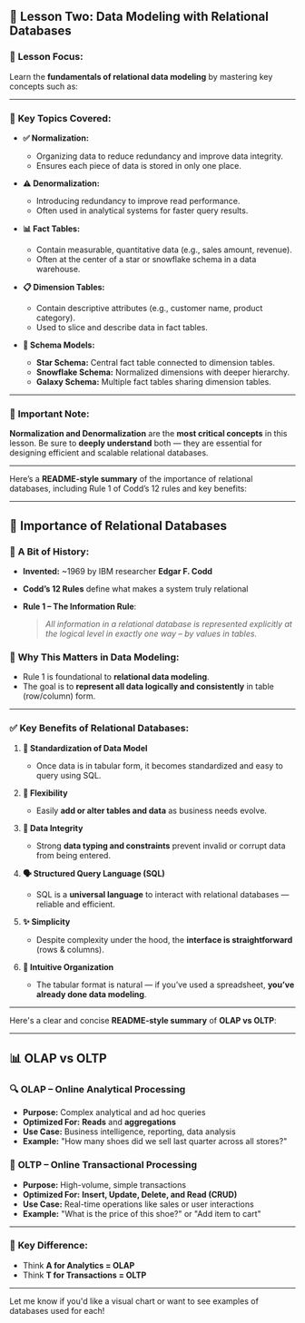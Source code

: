 
## 📘 Lesson Two: Data Modeling with Relational Databases

### 🎯 **Lesson Focus:**

Learn the **fundamentals of relational data modeling** by mastering key concepts such as:

---

### 🧠 **Key Topics Covered:**

* **✅ Normalization:**

  * Organizing data to reduce redundancy and improve data integrity.
  * Ensures each piece of data is stored in only one place.

* **⚠️ Denormalization:**

  * Introducing redundancy to improve read performance.
  * Often used in analytical systems for faster query results.

* **📊 Fact Tables:**

  * Contain measurable, quantitative data (e.g., sales amount, revenue).
  * Often at the center of a star or snowflake schema in a data warehouse.

* **📋 Dimension Tables:**

  * Contain descriptive attributes (e.g., customer name, product category).
  * Used to slice and describe data in fact tables.

* **📐 Schema Models:**

  * **Star Schema:** Central fact table connected to dimension tables.
  * **Snowflake Schema:** Normalized dimensions with deeper hierarchy.
  * **Galaxy Schema:** Multiple fact tables sharing dimension tables.

---

### 📌 **Important Note:**

**Normalization and Denormalization** are the **most critical concepts** in this lesson. Be sure to **deeply understand** both — they are essential for designing efficient and scalable relational databases.

---
Here’s a **README-style summary** of the importance of relational databases, including Rule 1 of Codd’s 12 rules and key benefits:

---

## 📘 Importance of Relational Databases

### 🧱 **A Bit of History:**

* **Invented:** \~1969 by IBM researcher **Edgar F. Codd**
* **Codd’s 12 Rules** define what makes a system truly relational
* **Rule 1 – The Information Rule**:

  > *All information in a relational database is represented explicitly at the logical level in exactly one way – by values in tables.*

### 🧩 **Why This Matters in Data Modeling:**

* Rule 1 is foundational to **relational data modeling**.
* The goal is to **represent all data logically and consistently** in table (row/column) form.

---

### ✅ **Key Benefits of Relational Databases:**

1. **📏 Standardization of Data Model**

   * Once data is in tabular form, it becomes standardized and easy to query using SQL.

2. **🔧 Flexibility**

   * Easily **add or alter tables and data** as business needs evolve.

3. **🔐 Data Integrity**

   * Strong **data typing and constraints** prevent invalid or corrupt data from being entered.

4. **🗣 Structured Query Language (SQL)**

   * SQL is a **universal language** to interact with relational databases — reliable and efficient.

5. **✨ Simplicity**

   * Despite complexity under the hood, the **interface is straightforward** (rows & columns).

6. **🧠 Intuitive Organization**

   * The tabular format is natural — if you’ve used a spreadsheet, **you’ve already done data modeling**.

---

Here's a clear and concise **README-style summary** of **OLAP vs OLTP**:

---

## 📊 OLAP vs OLTP

### 🔍 **OLAP – Online Analytical Processing**

* **Purpose:** Complex analytical and ad hoc queries
* **Optimized For:** **Reads** and **aggregations**
* **Use Case:** Business intelligence, reporting, data analysis
* **Example:** "How many shoes did we sell last quarter across all stores?"

### 🧾 **OLTP – Online Transactional Processing**

* **Purpose:** High-volume, simple transactions
* **Optimized For:** **Insert, Update, Delete, and Read (CRUD)**
* **Use Case:** Real-time operations like sales or user interactions
* **Example:** "What is the price of this shoe?" or "Add item to cart"

---

### 🧠 **Key Difference:**

* Think **A for Analytics = OLAP**
* Think **T for Transactions = OLTP**

---

Let me know if you'd like a visual chart or want to see examples of databases used for each!


